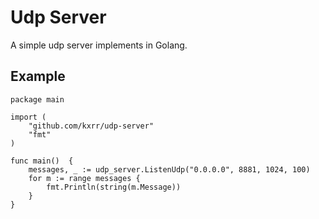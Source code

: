 # Udp Server

A simple udp server implements in Golang.


## Example


```golang
package main

import (
	"github.com/kxrr/udp-server"
	"fmt"
)

func main()  {
	messages, _ := udp_server.ListenUdp("0.0.0.0", 8881, 1024, 100)
	for m := range messages {
		fmt.Println(string(m.Message))
	}
}
```

